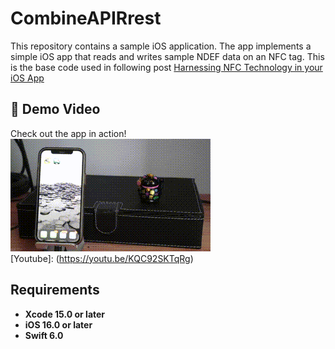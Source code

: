 
# CombineAPIRrest
This repository contains a sample iOS application. The app implements a simple iOS app that reads and writes sample NDEF data on an NFC tag. This is the base code used in following post [Harnessing NFC Technology in your iOS App](https://javios.eu/blog)


## 🎥 Demo Video

Check out the app in action!  
![CombineAPIRrest Sample App review](media/review.gif)  
[Youtube]: (https://youtu.be/KQC92SKTqRg)

## Requirements

- **Xcode 15.0 or later**
- **iOS 16.0 or later**
- **Swift 6.0**

